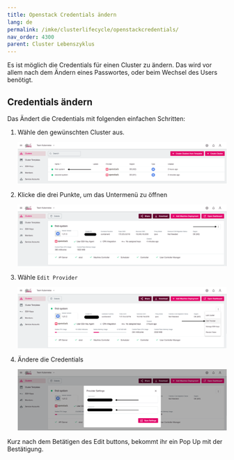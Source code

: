 ```yaml
---
title: Openstack Credentials ändern
lang: de
permalink: /imke/clusterlifecycle/openstackcredentials/
nav_order: 4300
parent: Cluster Lebenszyklus
---
```

<!-- LTeX:  language=de-DE -->

Es ist möglich die Credentials für einen Cluster zu ändern.
Das wird vor allem nach dem Ändern eines Passwortes, oder beim Wechsel des Users benötigt.

## Credentials ändern

Das Ändert die Credentials mit folgenden einfachen Schritten:

1. Wähle den gewünschten Cluster aus.

    ![Clusters](clusters.png)

1. Klicke die drei Punkte, um das Untermenü zu öffnen

    ![Three-Dots](three-dots.png)

1. Wähle `Edit Provider`

    ![Edit-Provider](edit-cluster.png)

1. Ändere die Credentials

    ![Credentials-Edit](credentials-edit.png)

Kurz nach dem Betätigen des Edit buttons, bekommt ihr ein Pop Up mit der Bestätigung.
